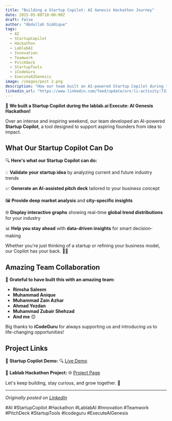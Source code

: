 ```yaml
---
title: "Building a Startup Copilot: AI Genesis Hackathon Journey"
date: 2025-05-08T10:00:00Z
draft: false
author: "Abdullah Siddique"
tags:
  - AI
  - StartupCopilot
  - Hackathon
  - LablabAI
  - Innovation
  - Teamwork
  - PitchDeck
  - StartupTools
  - iCodeGuru
  - ExecuteAIGenesis
image: /images/post 2.png
description: "How our team built an AI-powered Startup Copilot during the lablab.ai Execute: AI Genesis Hackathon"
linkedin_url: "https://www.linkedin.com/feed/update/urn:li:activity:7324021576008388608/"
---
```


🚀 **We built a Startup Copilot during the lablab.ai Execute: AI Genesis Hackathon!**

Over an intense and inspiring weekend, our team developed an AI-powered **Startup Copilot**, a tool designed to support aspiring founders from idea to impact.

## What Our Startup Copilot Can Do

🔍 **Here's what our Startup Copilot can do:**

💡 **Validate your startup idea** by analyzing current and future industry trends

📈 **Generate an AI-assisted pitch deck** tailored to your business concept

🖼️ **Provide deep market analysis** and **city-specific insights**

🌐 **Display interactive graphs** showing real-time **global trend distributions** for your industry

📊 **Help you stay ahead** with **data-driven insights** for smart decision-making

Whether you're just thinking of a startup or refining your business model, our Copilot has your back. 💼🚀

## Amazing Team Collaboration

👥 **Grateful to have built this with an amazing team:**
- **Rimsha Saleem**
- **Muhammad Anique**
- **Muhammad Zain Azhar**
- **Ahmad Yezdan**
- **Muhammad Zubair Shehzad**
- **And me** 😊

Big thanks to **iCodeGuru** for always supporting us and introducing us to life-changing opportunities!

## Project Links

🔗 **Startup Copilot Demo:**
🔍 [Live Demo](https://lnkd.in/drF9MUbR)

🔗 **Lablab Hackathon Project:**
🌐 [Project Page](https://lnkd.in/dT-sxaPE)

Let's keep building, stay curious, and grow together. 🌱

---

*Originally posted on [LinkedIn](https://www.linkedin.com/feed/update/urn:li:activity:7324021576008388608/)*

#AI #StartupCopilot #Hackathon #LablabAI #Innovation #Teamwork #PitchDeck #StartupTools #Icodeguru #ExecuteAIGenesis
